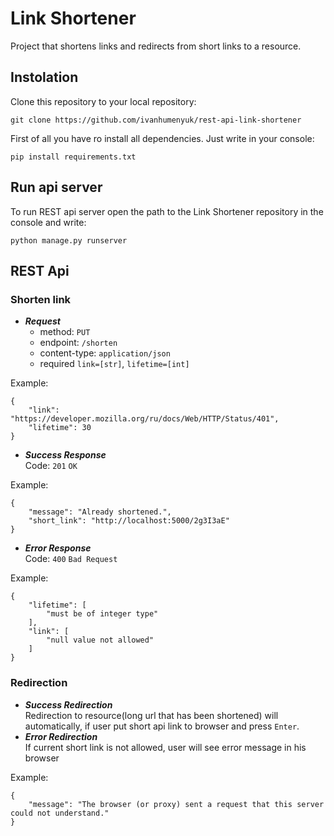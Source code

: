 # Link Shortener
Project that shortens links and redirects from short links to a resource.
## Instolation
Clone this repository to your local repository:<br/> 
```
git clone https://github.com/ivanhumenyuk/rest-api-link-shortener
```
First of all you have ro install all dependencies.
Just write in your console:
```
pip install requirements.txt
```
## Run api server
To run REST api server open the path to the Link Shortener repository in the console and write:
```
python manage.py runserver
```
## REST Api
### Shorten link
- __*Request*__<br/>
   - method: `PUT`
   - endpoint: `/shorten`
   - content-type: `application/json`
   - required `link=[str]`, `lifetime=[int]`<br/>
   
Example: 
```
{
    "link": "https://developer.mozilla.org/ru/docs/Web/HTTP/Status/401",
    "lifetime": 30
}
```

- __*Success Response*__<br/>
Code: `201` `OK` <br/>

Example: <br/>
```
{
    "message": "Already shortened.",
    "short_link": "http://localhost:5000/2g3I3aE"
}
```

- __*Error Response*__<br/>
Code: `400` `Bad Request` <br/>

Example:
```
{
    "lifetime": [
        "must be of integer type"
    ],
    "link": [
        "null value not allowed"
    ]
}
```

### Redirection
   - __*Success Redirection*__<br/>
   Redirection to resource(long url that has been shortened) will automatically, if user put short api link 
to browser and press `Enter`.
   - __*Error Redirection*__<br/>
   If current short link is not allowed, user will see error message in his browser<br/>
   
   Example:
```
{
    "message": "The browser (or proxy) sent a request that this server could not understand."
}
  ```
   